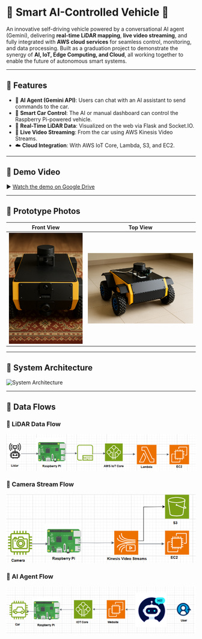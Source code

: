 # 🤖 Smart AI-Controlled Vehicle 🚀

An innovative self-driving vehicle powered by a conversational AI agent (Gemini), delivering **real-time LiDAR mapping**, **live video streaming**, and fully integrated with **AWS cloud services** for seamless control, monitoring, and data processing.
Built as a graduation project to demonstrate the synergy of **AI, IoT, Edge Computing, and Cloud**, all working together to enable the future of autonomous smart systems.

---

## 🧠 Features

- 🧠 **AI Agent (Gemini API)**: Users can chat with an AI assistant to send commands to the car.
- 🚗 **Smart Car Control**: The AI or manual dashboard can control the Raspberry Pi-powered vehicle.
- 📡 **Real-Time LiDAR Data**: Visualized on the web via Flask and Socket.IO.
- 🎥 **Live Video Streaming**: From the car using AWS Kinesis Video Streams.
- ☁️ **Cloud Integration**: With AWS IoT Core, Lambda, S3, and EC2.


---
## 🎥 Demo Video

▶️ [Watch the demo on Google Drive](https://drive.google.com/file/d/1SHh_RnhwLcLA-9IFzbde7YEOXkfiMY_3/view?usp=sharing)

---

## 🚗 Prototype Photos
|                    Front View                       |                  Top View                        |
|-----------------------------------------------------|--------------------------------------------------|
| ![Front](docs/README_diagrams/front_view_photo.png) | ![Car](docs/README_diagrams/smart_car_photo.png) |
---

## 🧭 System Architecture

![System Architecture](docs/architecture.png)

---

## 🔄 Data Flows

### 📡 LiDAR Data Flow
![LiDAR Flow](docs/README_diagrams/lidar_data_flow.png)

### 🎥 Camera Stream Flow
![Camera Stream Flow](docs/README_diagrams/camera_stream_flow.png)

### 🤖 AI Agent Flow
![AI Agent Flow](docs/README_diagrams/ai_agent_flow.png)

